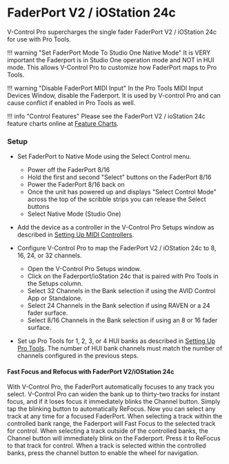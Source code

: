 # FaderPort V2 / iOStation 24c

V-Control Pro supercharges the single fader FaderPort V2 / iOStation 24c for use with Pro Tools.

!!! warning "Set FaderPort Mode To Studio One Native Mode"
    It is VERY important the Faderport is in Studio One operation mode and NOT in HUI mode. This allows V-Control Pro to customize how FaderPort maps to Pro Tools. 

!!! warning "Disable FaderPort MIDI Input"
    In the Pro Tools MIDI Input Devices Window, disable the Faderport. It is used by V-control Pro and can cause conflict if enabled in Pro Tools as well.

!!! info "Control Features"
    Please see the FaderPort V2 / ioStation 24c feature charts online at [Feature Charts](https://neyrinck.com/help-category/v-control-pro-help/).

### Setup

* Set FaderPort to Native Mode using the Select Control menu.
    * Power off the FaderPort 8/16
    * Hold the first and second "Select" buttons on the FaderPort 8/16
    * Power the FaderPort 8/16 back on
    * Once the unit has powered up and displays "Select Control Mode" across the top of the scribble strips you can release the Select buttons
    * Select Native Mode (Studio One)

* Add the device as a controller in the V-Control Pro Setups window as described in [Setting Up MIDI Controllers](./midi-controllers.md).

* Configure V-Control Pro to map the FaderPort V2 / iOStation 24c to 8, 16, 24, or 32 channels.
    * Open the V-Control Pro Setups window.
    * Click on the Faderport/ioStation 24c that is paired with Pro Tools in the Setups column.
    * Select 32 Channels in the Bank selection if using the AVID Control App or Standalone.
    * Select 24 Channels in the Bank selection if using RAVEN or a 24 fader surface.
    * Select 8/16 Channels in the Bank selection if using an 8 or 16 fader surface.

* Set up Pro Tools for 1, 2, 3, or 4 HUI banks as described in [Setting Up Pro Tools](./pro-tools.md). The number of HUI bank channels must match the number of channels configured in the previous steps.

#### Fast Focus and Refocus with FaderPort V2/iOStation 24c

With V-Control Pro, the FaderPort automatically focuses to any track you select. V-Control Pro can widen the bank up to thirty-two tracks for instant focus, and if it loses focus it immediately blinks the Channel button. Simply tap the blinking button to automatically ReFocus. Now you can select any track at any time for a focused FaderPort.
When selecting a track within the controlled bank range, the Faderport will Fast Focus to the selected track for control.
When selecting a track outside of the controlled banks, the Channel button will immediately blink on the Faderport. Press it to ReFocus to that track for control.
When a track is selected within the controlled banks, press the channel button to enable the wheel for navigation.



